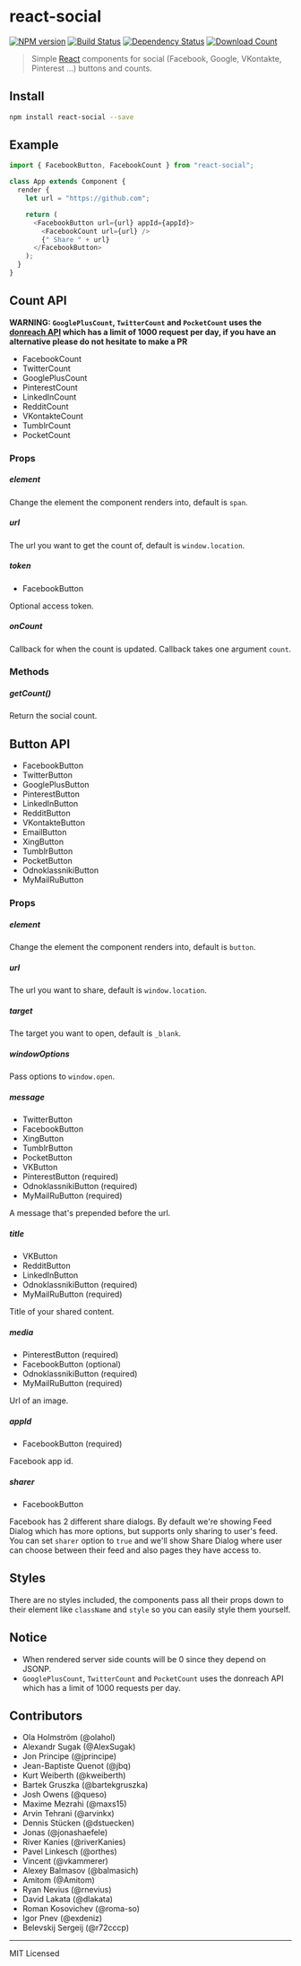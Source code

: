 # react-social

[![NPM version][npm-image]][npm-url]
[![Build Status][travis-image]][travis-url]
[![Dependency Status][dep-image]][dep-url]
[![Download Count][downloads-image]][downloads-url]

> Simple [React](http://facebook.github.io/react/index.html) components for
> social (Facebook, Google, VKontakte, Pinterest ...) buttons and counts.

## Install

```bash
npm install react-social --save
```

## Example

```javascript
import { FacebookButton, FacebookCount } from "react-social";

class App extends Component {
  render {
    let url = "https://github.com";

    return (
      <FacebookButton url={url} appId={appId}>
        <FacebookCount url={url} />
        {" Share " + url}
      </FacebookButton>
    );
  }
}
```

## Count  API

**WARNING: `GooglePlusCount`, `TwitterCount` and `PocketCount` uses the
[donreach API](http://donreach.com/social-share-count) which has a limit
of 1000 request per day, if you have an alternative please do not hesitate
to make a PR**

- FacebookCount
- TwitterCount
- GooglePlusCount
- PinterestCount
- LinkedInCount
- RedditCount
- VKontakteCount
- TumblrCount
- PocketCount

### Props

##### element

Change the element the component renders into, default is `span`.

##### url

The url you want to get the count of, default is `window.location`.

##### token

- FacebookButton

Optional access token.

##### onCount

Callback for when the count is updated. Callback takes one argument `count`.

### Methods

##### getCount()

Return the social count.

## Button API

-  FacebookButton
-  TwitterButton
-  GooglePlusButton
-  PinterestButton
-  LinkedInButton
-  RedditButton
-  VKontakteButton
-  EmailButton
-  XingButton
-  TumblrButton
-  PocketButton
-  OdnoklassnikiButton
-  MyMailRuButton

### Props

##### element

Change the element the component renders into, default is `button`.

##### url

The url you want to share, default is `window.location`.

##### target

The target you want to open, default is `_blank`.

##### windowOptions

Pass options to `window.open`.

##### message

- TwitterButton
- FacebookButton
- XingButton
- TumblrButton
- PocketButton
- VKButton
- PinterestButton (required)
- OdnoklassnikiButton (required)
- MyMailRuButton (required)

A message that's prepended before the url.

##### title

- VKButton
- RedditButton
- LinkedInButton
- OdnoklassnikiButton (required)
- MyMailRuButton (required)

Title of your shared content.

##### media

- PinterestButton (required)
- FacebookButton (optional)
- OdnoklassnikiButton (required)
- MyMailRuButton (required)

Url of an image.

##### appId

- FacebookButton (required)

Facebook app id.

##### sharer

- FacebookButton

Facebook has 2 different share dialogs. By default we're showing Feed
Dialog which has more options, but supports only sharing to user's
feed. You can set `sharer` option to `true` and we'll show Share Dialog
where user can choose between their feed and also pages they have
access to.

## Styles

There are no styles included, the components pass all their props down
to their element like `className` and `style` so you can easily style
them yourself.

## Notice

* When rendered server side counts will be 0 since they depend on JSONP.
* `GooglePlusCount`, `TwitterCount` and `PocketCount` uses the donreach API which has a limit of 1000 requests per day.

## Contributors

* Ola Holmström (@olahol)
* Alexandr Sugak (@AlexSugak)
* Jon Principe (@jprincipe)
* Jean-Baptiste Quenot (@jbq)
* Kurt Weiberth (@kweiberth)
* Bartek Gruszka (@bartekgruszka)
* Josh Owens (@queso)
* Maxime Mezrahi (@maxs15)
* Arvin Tehrani (@arvinkx)
* Dennis Stücken (@dstuecken)
* Jonas (@jonashaefele)
* River Kanies (@riverKanies)
* Pavel Linkesch (@orthes)
* Vincent (@vkammerer)
* Alexey Balmasov (@balmasich)
* Amitom (@Amitom)
* Ryan Nevius (@rnevius)
* David Lakata (@dlakata)
* Roman Kosovichev (@roma-so)
* Igor Pnev (@exdeniz)
* Belevskij Sergeij (@r72cccp)


---

MIT Licensed

[npm-image]: https://img.shields.io/npm/v/react-social.svg?style=flat-square
[npm-url]: https://npmjs.org/package/react-social
[downloads-image]: http://img.shields.io/npm/dm/react-social.svg?style=flat-square
[downloads-url]: https://npmjs.org/package/react-social
[travis-image]: https://img.shields.io/travis/olahol/react-social/master.svg?style=flat-square
[travis-url]: https://travis-ci.org/olahol/react-social
[dep-image]: https://david-dm.org/olahol/react-social/peer-status.svg?style=flat-square
[dep-url]: https://david-dm.org/olahol/react-social
